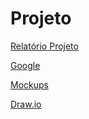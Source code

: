 # Projeto
[Relatório Projeto](https://www.overleaf.com/4854417272mcynrchgjxzh)

[Google](https://docs.google.com/document/d/1iGDeC0B4t4xDzLFN5C8Q4Nkwl3X5Gh6lqK5Saoa0RXk/edit?usp=sharing)

[Mockups](https://www.figma.com/team_invite/redeem/rBPPwyYcJXjd2Eq8u68FtV)

[Draw.io](https://drive.google.com/file/d/1yg3P2evO0rWtfIejHY5_3e0-gGQKVA8P/view?usp=sharing)
